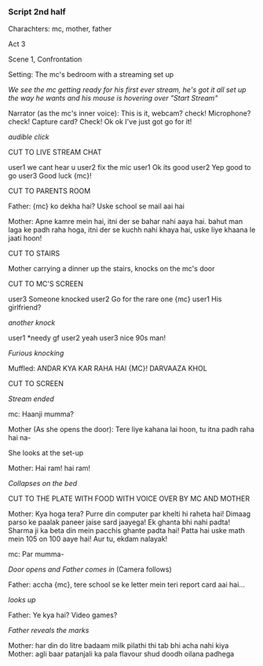 ### Script 2nd half

Charachters: mc, mother, father

Act 3

Scene 1, Confrontation

Setting: The mc's bedroom with a streaming set up

_We see the mc getting ready for his first ever stream, he's got it all set up the way he wants and his mouse is hovering over "Start Stream"_

Narrator (as the mc's inner voice): This is it, webcam? check! Microphone? check! Capture card? Check! Ok ok I've just got go for it!

_audible click_

CUT TO LIVE STREAM CHAT

user1	we cant hear u
user2 	fix the mic
user1	Ok its good
user2	Yep good to go
user3	Good luck {mc}!

CUT TO PARENTS ROOM

Father: {mc} ko dekha hai? Uske school se mail aai hai

Mother: Apne kamre mein hai, itni der se bahar nahi aaya hai. bahut man laga ke padh raha hoga, itni der se kuchh nahi khaya hai, uske liye khaana le jaati hoon!

CUT TO STAIRS

Mother carrying a dinner up the stairs, knocks on the mc's door

CUT TO MC'S SCREEN

user3	Someone knocked
user2	Go for the rare one {mc}
user1	His girlfriend?


*another knock*

user1	\*needy gf
user2	yeah
user3	nice 90s man!

*Furious knocking*

Muffled: ANDAR KYA KAR RAHA HAI {MC}! DARVAAZA KHOL

CUT TO SCREEN

*Stream ended*

mc: Haanji mumma?

Mother (As she opens the door): Tere liye kahana lai hoon, tu itna padh raha hai na-

She looks at the set-up

Mother: Hai ram! hai ram!

*Collapses on the bed*

CUT TO THE PLATE WITH FOOD WITH VOICE OVER BY MC AND MOTHER

Mother: Kya hoga tera? Purre din computer par khelti hi raheta hai! Dimaag  parso ke paalak paneer jaise sard jaayega! Ek ghanta bhi nahi padta! Sharma ji ka beta din mein pacchis ghante padta hai! Patta hai uske math mein 105 on 100 aaye hai! Aur tu, ekdam nalayak! 

mc: Par mumma-

*Door opens and Father comes in* (Camera follows)

Father: accha {mc}, tere school se ke letter mein teri report card aai hai...

*looks up*

Father: Ye kya hai? Video games? 

*Father reveals the marks*

Mother: har din do litre badaam milk pilathi thi tab bhi acha nahi kiya
Mother: agli baar patanjali ka pala flavour shud doodh oilana padhega
